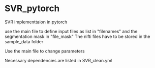 # SVR_pytorch
SVR implementtaion in pytorch

use the main file to define input files as list in "filenames" and the segmentation mask in "file_mask"
The nifti files have to be stored in the sample_data folder

Use the main file to change parameters

Necessary dependencies are listed in SVR_clean.yml

